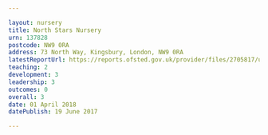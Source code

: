 ```yaml
---

layout: nursery
title: North Stars Nursery
urn: 137828
postcode: NW9 0RA
address: 73 North Way, Kingsbury, London, NW9 0RA
latestReportUrl: https://reports.ofsted.gov.uk/provider/files/2705817/urn/137828.pdf
teaching: 2
development: 3
leadership: 3
outcomes: 0
overall: 3
date: 01 April 2018 
datePublish: 19 June 2017

---
```

